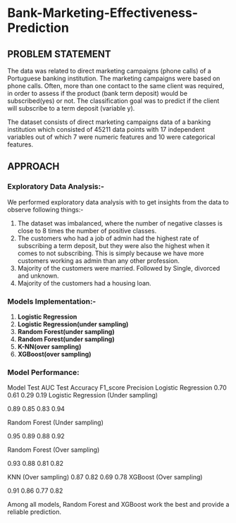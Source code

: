 # Bank-Marketing-Effectiveness-Prediction

## PROBLEM STATEMENT

The data was related to direct marketing campaigns (phone calls) of a Portuguese
banking institution. The marketing campaigns were based on phone calls. Often,
more than one contact to the same client was required, in order to assess if the
product (bank term deposit) would be subscribed(yes) or not. The classification
goal was to predict if the client will subscribe to a term deposit (variable y).

The dataset consists of direct marketing campaigns data of a banking institution
which consisted of 45211 data points with 17 independent variables out of which 7
were numeric features and 10 were categorical features.

## APPROACH

### Exploratory Data Analysis:-

We performed exploratory data analysis with to get insights from the data to
observe following things:-
  1. The dataset was imbalanced, where the number of negative classes is close
  to 8 times the number of positive classes.
  2. The customers who had a job of admin had the highest rate of subscribing a
  term deposit, but they were also the highest when it comes to not
  subscribing. This is simply because we have more customers working as
  admin than any other profession.
  3. Majority of the customers were married. Followed by Single, divorced and
  unknown.
  4. Majority of the customers had a housing loan.
  
### Models Implementation:-
  1. **Logistic Regression**
  2. **Logistic Regression(under sampling)**
  3. **Random Forest(under sampling)**
  4. **Random Forest(under sampling)**
  5. **K-NN(over sampling)**
  6. **XGBoost(over sampling)**
  
### Model Performance:

Model Test AUC Test Accuracy F1_score Precision
Logistic Regression 0.70 0.61 0.29 0.19
Logistic Regression
(Under sampling)

0.89 0.85 0.83 0.94

Random Forest (Under
sampling)

0.95 0.89 0.88 0.92

Random Forest (Over
sampling)

0.93 0.88 0.81 0.82

KNN (Over sampling) 0.87 0.82 0.69 0.78
XGBoost (Over
sampling)

0.91 0.86 0.77 0.82

Among all models, Random Forest and XGBoost work the best and
provide a reliable prediction.
